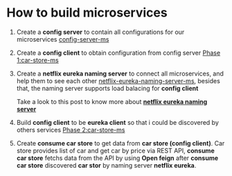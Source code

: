 # How to build microservices

1. Create a **config server** to contain all configurations for our microservices [config-server-ms](https://github.com/colenhuttran/microservices/tree/master/config-server-ms)

2. Create a **config client** to obtain configuration from config server [Phase 1:car-store-ms](https://github.com/colenhuttran/microservices/tree/master/car-store-ms)

3. Create a **netflix eureka naming server** to connect all microservices, and help them to see each other [netflix-eureka-naming-server-ms](https://github.com/colenhuttran/microservices/tree/master/netflix-eureka-naming-server-ms), besides that, the naming server supports load balacing for **config client**

    Take a look to this post to know more about [**netflix eureka naming server**](https://www.baeldung.com/spring-cloud-netflix-eureka)


4. Build **config client** to be **eureka client** so that i could be discovered by others services [Phase 2:car-store-ms](https://github.com/colenhuttran/microservices/tree/master/car-store-ms)


5. Create **consume car store** to get data from **car store (config client)**. Car store provides list of car and get car by price via REST API, **consume car store** fetchs data from the API by using **Open feign** after **consume car store** discovered **car stor** by naming server **netflix eureka**.
